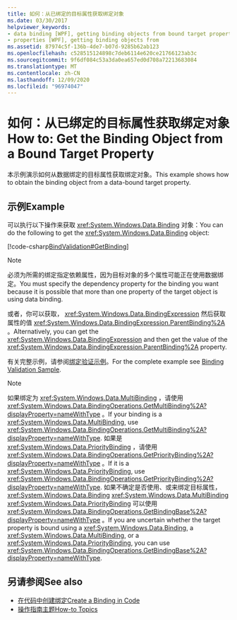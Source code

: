 ```yaml
---
title: 如何：从已绑定的目标属性获取绑定对象
ms.date: 03/30/2017
helpviewer_keywords:
- data binding [WPF], getting binding objects from bound target properties
- properties [WPF], getting binding objects from
ms.assetid: 87974c5f-136b-4de7-b07d-9285b62ab123
ms.openlocfilehash: c528515124898c7deb6114e620ce21766123ab3c
ms.sourcegitcommit: 9f6df084c53a3da0ea657ed0d708a72213683084
ms.translationtype: MT
ms.contentlocale: zh-CN
ms.lasthandoff: 12/09/2020
ms.locfileid: "96974047"
---
```

# <a name="how-to-get-the-binding-object-from-a-bound-target-property"></a><span data-ttu-id="d9e64-102">如何：从已绑定的目标属性获取绑定对象</span><span class="sxs-lookup"><span data-stu-id="d9e64-102">How to: Get the Binding Object from a Bound Target Property</span></span>
<span data-ttu-id="d9e64-103">本示例演示如何从数据绑定的目标属性获取绑定对象。</span><span class="sxs-lookup"><span data-stu-id="d9e64-103">This example shows how to obtain the binding object from a data-bound target property.</span></span>

## <a name="example"></a><span data-ttu-id="d9e64-104">示例</span><span class="sxs-lookup"><span data-stu-id="d9e64-104">Example</span></span>
 <span data-ttu-id="d9e64-105">可以执行以下操作来获取 <xref:System.Windows.Data.Binding> 对象：</span><span class="sxs-lookup"><span data-stu-id="d9e64-105">You can do the following to get the <xref:System.Windows.Data.Binding> object:</span></span>

 [!code-csharp[BindValidation#GetBinding](~/samples/snippets/csharp/VS_Snippets_Wpf/BindValidation/CSharp/Window1.xaml.cs#getbinding)]

> [!NOTE]
> <span data-ttu-id="d9e64-106">必须为所需的绑定指定依赖属性，因为目标对象的多个属性可能正在使用数据绑定。</span><span class="sxs-lookup"><span data-stu-id="d9e64-106">You must specify the dependency property for the binding you want because it is possible that more than one property of the target object is using data binding.</span></span>

 <span data-ttu-id="d9e64-107">或者，你可以获取， <xref:System.Windows.Data.BindingExpression> 然后获取属性的值 <xref:System.Windows.Data.BindingExpression.ParentBinding%2A> 。</span><span class="sxs-lookup"><span data-stu-id="d9e64-107">Alternatively, you can get the <xref:System.Windows.Data.BindingExpression> and then get the value of the <xref:System.Windows.Data.BindingExpression.ParentBinding%2A> property.</span></span>

 <span data-ttu-id="d9e64-108">有关完整示例，请参阅[绑定验证示例](https://github.com/Microsoft/WPF-Samples/tree/master/Data%20Binding/BindValidation)。</span><span class="sxs-lookup"><span data-stu-id="d9e64-108">For the complete example see [Binding Validation Sample](https://github.com/Microsoft/WPF-Samples/tree/master/Data%20Binding/BindValidation).</span></span>

> [!NOTE]
> <span data-ttu-id="d9e64-109">如果绑定为 <xref:System.Windows.Data.MultiBinding> ，请使用 <xref:System.Windows.Data.BindingOperations.GetMultiBinding%2A?displayProperty=nameWithType> 。</span><span class="sxs-lookup"><span data-stu-id="d9e64-109">If your binding is a <xref:System.Windows.Data.MultiBinding>, use <xref:System.Windows.Data.BindingOperations.GetMultiBinding%2A?displayProperty=nameWithType>.</span></span> <span data-ttu-id="d9e64-110">如果是 <xref:System.Windows.Data.PriorityBinding> ，请使用 <xref:System.Windows.Data.BindingOperations.GetPriorityBinding%2A?displayProperty=nameWithType> 。</span><span class="sxs-lookup"><span data-stu-id="d9e64-110">If it is a <xref:System.Windows.Data.PriorityBinding>, use <xref:System.Windows.Data.BindingOperations.GetPriorityBinding%2A?displayProperty=nameWithType>.</span></span> <span data-ttu-id="d9e64-111">如果不确定是否使用、或来绑定目标属性， <xref:System.Windows.Data.Binding> <xref:System.Windows.Data.MultiBinding> <xref:System.Windows.Data.PriorityBinding> 可以使用 <xref:System.Windows.Data.BindingOperations.GetBindingBase%2A?displayProperty=nameWithType> 。</span><span class="sxs-lookup"><span data-stu-id="d9e64-111">If you are uncertain whether the target property is bound using a <xref:System.Windows.Data.Binding>, a <xref:System.Windows.Data.MultiBinding>, or a <xref:System.Windows.Data.PriorityBinding>, you can use <xref:System.Windows.Data.BindingOperations.GetBindingBase%2A?displayProperty=nameWithType>.</span></span>

## <a name="see-also"></a><span data-ttu-id="d9e64-112">另请参阅</span><span class="sxs-lookup"><span data-stu-id="d9e64-112">See also</span></span>

- [<span data-ttu-id="d9e64-113">在代码中创建绑定</span><span class="sxs-lookup"><span data-stu-id="d9e64-113">Create a Binding in Code</span></span>](how-to-create-a-binding-in-code.md)
- [<span data-ttu-id="d9e64-114">操作指南主题</span><span class="sxs-lookup"><span data-stu-id="d9e64-114">How-to Topics</span></span>](data-binding-how-to-topics.md)
